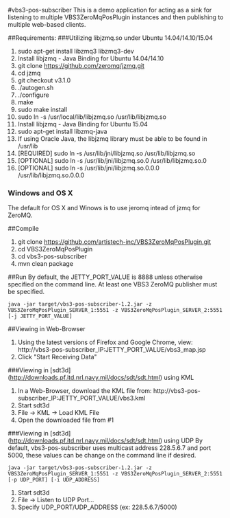 #vbs3-pos-subscriber
This is a demo application for acting as a sink for listening to multiple VBS3ZeroMqPosPlugin instances and then publishing to multiple web-based clients.

##Requirements:
###Utilizing libjzmq.so under Ubuntu 14.04/14.10/15.04
 1. sudo apt-get install libzmq3 libzmq3-dev
 2. Install libjzmq - Java Binding for Ubuntu 14.04/14.10
   1. git clone https://github.com/zeromq/jzmq.git
   2. cd jzmq
   3. git checkout v3.1.0
   4. ./autogen.sh
   5. ./configure
   6. make
   7. sudo make install
   8. sudo ln -s /usr/local/lib/libjzmq.so /usr/lib/libjzmq.so
 3. Install libjzmq - Java Binding for Ubuntu 15.04
   1. sudo apt-get install libzmq-java
   2. If using Oracle Java, the libjzmq library must be able to be found in /usr/lib
   3. [REQUIRED] sudo ln -s /usr/lib/jni/libjzmq.so /usr/lib/libjzmq.so
   4. [OPTIONAL] sudo ln -s /usr/lib/jni/libjzmq.so.0 /usr/lib/libjzmq.so.0
   5. [OPTIONAL] sudo ln -s /usr/lib/jni/libjzmq.so.0.0.0 /usr/lib/libjzmq.so.0.0.0

### Windows and OS X
The default for OS X and Winows is to use jeromq intead of jzmq for ZeroMQ.

##Compile
1. git clone https://github.com/artistech-inc/VBS3ZeroMqPosPlugin.git
2. cd VBS3ZeroMqPosPlugin
3. cd vbs3-pos-subscriber
4. mvn clean package

##Run
By default, the JETTY_PORT_VALUE is 8888 unless otherwise specified on the command line. At least one VBS3 ZeroMQ publisher must be specified.

```shell
java -jar target/vbs3-pos-subscriber-1.2.jar -z VBS3ZeroMqPosPlugin_SERVER_1:5551 -z VBS3ZeroMqPosPlugin_SERVER_2:5551 [-j JETTY_PORT_VALUE]
```

##Viewing in Web-Browser
 1. Using the latest versions of Firefox and Google Chrome, view: http://vbs3-pos-subscriber_IP:JETTY_PORT_VALUE/vbs3_map.jsp
 2. Click "Start Receiving Data"

###Viewing in [sdt3d] (http://downloads.pf.itd.nrl.navy.mil/docs/sdt/sdt.html) using KML
 1. In a Web-Browser, download the KML file from: http://vbs3-pos-subscriber_IP:JETTY_PORT_VALUE/vbs3.kml
 2. Start sdt3d
 3. File -> KML -> Load KML File
 4. Open the downloaded file from #1

###Viewing in [sdt3d] (http://downloads.pf.itd.nrl.navy.mil/docs/sdt/sdt.html) using UDP
By default, vbs3-pos-subscriber uses multicast address 228.5.6.7 and port 5000, these values can be change on the command line if desired.
```shell
java -jar target/vbs3-pos-subscriber-1.2.jar -z VBS3ZeroMqPosPlugin_SERVER_1:5551 -z VBS3ZeroMqPosPlugin_SERVER_2:5551 [-p UDP_PORT] [-i UDP_ADDRESS]
```
 1. Start sdt3d
 2. File -> Listen to UDP Port...
 3. Specify UDP_PORT/UDP_ADDRESS (ex: 228.5.6.7/5000)
